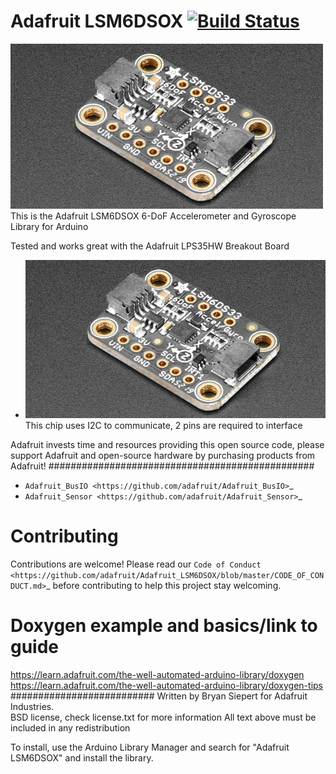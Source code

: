 

Adafruit LSM6DSOX [![Build Status](https://travis-ci.com/adafruit/Adafruit_LSM6DSOX.svg?branch=master)](https://travis-ci.com/adafruit/Adafruit_LSM6DSOX)
================

<a href="https://www.adafruit.com/products/PID_HERE"><img src="assets/board.jpg?raw=true" width="500px"></a>
This is the Adafruit LSM6DSOX 6-DoF Accelerometer and Gyroscope Library for Arduino

Tested and works great with the Adafruit LPS35HW Breakout Board 
* <a href="https://www.adafruit.com/products/PID_HERE"><img src="assets/board.jpg?raw=true" width="500px"></a>
This chip uses I2C to communicate, 2 pins are required to interface

Adafruit invests time and resources providing this open source code, please support Adafruit and open-source hardware by purchasing products from Adafruit!
################################################
* `Adafruit_BusIO <https://github.com/adafruit/Adafruit_BusIO>`_
* `Adafruit_Sensor <https://github.com/adafruit/Adafruit_Sensor>`_

Contributing
============

Contributions are welcome! Please read our `Code of Conduct
<https://github.com/adafruit/Adafruit_LSM6DSOX/blob/master/CODE_OF_CONDUCT.md>`_
before contributing to help this project stay welcoming.

# Doxygen example and basics/link to guide
https://learn.adafruit.com/the-well-automated-arduino-library/doxygen
https://learn.adafruit.com/the-well-automated-arduino-library/doxygen-tips
##########################
Written by Bryan Siepert for Adafruit Industries.  
BSD license, check license.txt for more information
All text above must be included in any redistribution

To install, use the Arduino Library Manager and search for "Adafruit LSM6DSOX" and install the library.
